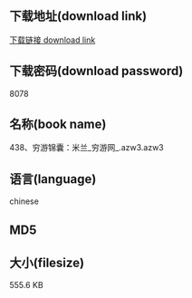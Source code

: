 ## 下载地址(download link)
[下载链接 download link](https://voluble-croquembouche-d321dc.netlify.app/?s=438%E3%80%81%E7%A9%B7%E6%B8%B8%E9%94%A6%E5%9B%8A%EF%BC%9A%E7%B1%B3%E5%85%B0_%E7%A9%B7%E6%B8%B8%E7%BD%91_.azw3)

## 下载密码(download password)
8078

## 名称(book name)
438、穷游锦囊：米兰_穷游网_.azw3.azw3

## 语言(language)
chinese

## MD5


## 大小(filesize)
555.6 KB
